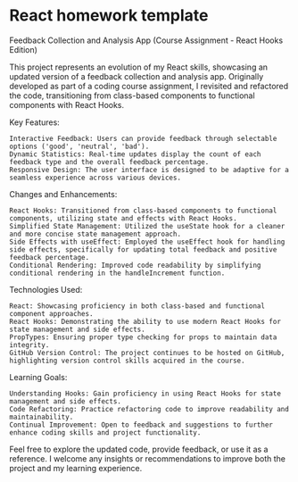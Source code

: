 # React homework template

Feedback Collection and Analysis App (Course Assignment - React Hooks Edition)

This project represents an evolution of my React skills, showcasing an updated version of a feedback collection and analysis app. Originally developed as part of a coding course assignment, I revisited and refactored the code, transitioning from class-based components to functional components with React Hooks.

Key Features:

    Interactive Feedback: Users can provide feedback through selectable options ('good', 'neutral', 'bad').
    Dynamic Statistics: Real-time updates display the count of each feedback type and the overall feedback percentage.
    Responsive Design: The user interface is designed to be adaptive for a seamless experience across various devices.

Changes and Enhancements:

    React Hooks: Transitioned from class-based components to functional components, utilizing state and effects with React Hooks.
    Simplified State Management: Utilized the useState hook for a cleaner and more concise state management approach.
    Side Effects with useEffect: Employed the useEffect hook for handling side effects, specifically for updating total feedback and positive feedback percentage.
    Conditional Rendering: Improved code readability by simplifying conditional rendering in the handleIncrement function.

Technologies Used:

    React: Showcasing proficiency in both class-based and functional component approaches.
    React Hooks: Demonstrating the ability to use modern React Hooks for state management and side effects.
    PropTypes: Ensuring proper type checking for props to maintain data integrity.
    GitHub Version Control: The project continues to be hosted on GitHub, highlighting version control skills acquired in the course.

Learning Goals:

    Understanding Hooks: Gain proficiency in using React Hooks for state management and side effects.
    Code Refactoring: Practice refactoring code to improve readability and maintainability.
    Continual Improvement: Open to feedback and suggestions to further enhance coding skills and project functionality.

Feel free to explore the updated code, provide feedback, or use it as a reference. I welcome any insights or recommendations to improve both the project and my learning experience.
